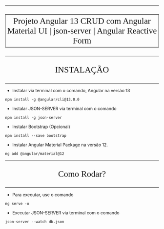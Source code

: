 <hr>
<p style="text-align: center; font-size:28px; border: 1px solid black; padding:5px;text-style:bold; font-family:Tahoma">Projeto Angular 13 CRUD com Angular Material UI | json-server | Angular Reactive Form</p>


<hr>
<p style="text-align: center; font-size:28px; font-family:Tahoma">INSTALAÇÃO</p>
<hr>

* Instalar via terminal com o comando, Angular na versão 13
```
npm install -g @angular/cli@13.0.0
```

* Instalar JSON-SERVER via terminal com o comando
```
npm install -g json-server
```

* Instalar Bootstrap (Opcional)
```
npm install --save bootstrap
```

* Instalar Angular Material Package na versão 12.
```
ng add @angular/material@12
```

<hr>
<p style="text-align: center; font-size:28px; font-family:Tahoma">Como Rodar?</p>
<hr>

* Para executar, use o comando
```
ng serve -o
```

* Executar JSON-SERVER via terminal com o comando
```
json-server --watch db.json
```